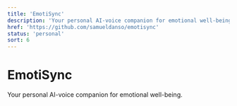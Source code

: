 ```yaml
---
title: 'EmotiSync'
description: 'Your personal AI-voice companion for emotional well-being.'
href: 'https://github.com/samueldanso/emotisync'
status: 'personal'
sort: 6
---
```


# EmotiSync

Your personal AI-voice companion for emotional well-being.
